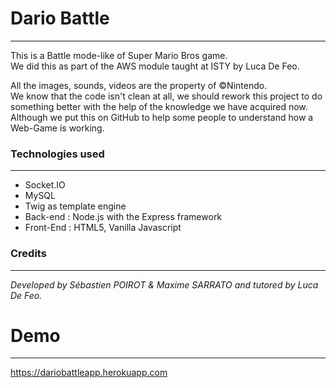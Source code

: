 # Dario Battle
---
This is a Battle mode-like of Super Mario Bros game.  
We did this as part of the AWS module taught at ISTY by Luca De Feo.  

All the images, sounds, videos are the property of &copy;Nintendo.  
We know that the code isn't clean at all, we should rework this project to do something better
with the help of the knowledge we have acquired now.   
Although we put this on GitHub to help some people to understand how a Web-Game is working.

### Technologies used
---
- Socket.IO
- MySQL
- Twig as template engine
- Back-end : Node.js with the Express framework
- Front-End : HTML5, Vanilla Javascript

### Credits
---

*Developed by Sébastien POIROT & Maxime SARRATO and tutored by Luca De Feo.*

# Demo
---
https://dariobattleapp.herokuapp.com

